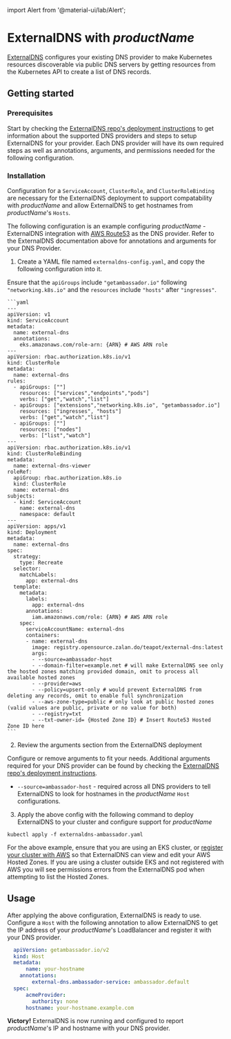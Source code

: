 import Alert from '@material-ui/lab/Alert';

# ExternalDNS with $productName$

[ExternalDNS](https://github.com/kubernetes-sigs/external-dns) configures your existing DNS provider to make Kubernetes resources discoverable via public DNS servers by getting resources from the Kubernetes API to create a list of DNS records.


## Getting started

### Prerequisites

Start by checking the [ExternalDNS repo's deployment instructions](https://github.com/kubernetes-sigs/external-dns#deploying-to-a-cluster) to get information about the supported DNS providers and steps to setup ExternalDNS for your provider. Each DNS provider will have its own required steps as well as annotations, arguments, and permissions needed for the following configuration.


### Installation

Configuration for a `ServiceAccount`, `ClusterRole`, and `ClusterRoleBinding` are necessary for the ExternalDNS deployment to support compatability with $productName$ and allow ExternalDNS to get hostnames from $productName$'s `Hosts`.

The following configuration is an example configuring $productName$ - ExternalDNS integration with [AWS Route53](https://aws.amazon.com/route53/) as the DNS provider. Refer to the ExternalDNS documentation above for annotations and arguments for your DNS Provider.


1. Create a YAML file named `externaldns-config.yaml`, and copy the following configuration into it.

  <Alert severity="info">
    Ensure that the <code>apiGroups</code> include <code>"getambassador.io"</code> following <code>"networking.k8s.io"</code> and the <code>resources</code> include <code>"hosts"</code> after <code>"ingresses"</code>.
  </Alert>

    ```yaml
    ---
    apiVersion: v1
    kind: ServiceAccount
    metadata:
      name: external-dns
      annotations: 
        eks.amazonaws.com/role-arn: {ARN} # AWS ARN role
    ---
    apiVersion: rbac.authorization.k8s.io/v1
    kind: ClusterRole
    metadata:
      name: external-dns
    rules:
      - apiGroups: [""]
        resources: ["services","endpoints","pods"]
        verbs: ["get","watch","list"]
      - apiGroups: ["extensions","networking.k8s.io", "getambassador.io"]
        resources: ["ingresses", "hosts"]
        verbs: ["get","watch","list"]
      - apiGroups: [""]
        resources: ["nodes"]
        verbs: ["list","watch"]
    ---
    apiVersion: rbac.authorization.k8s.io/v1
    kind: ClusterRoleBinding
    metadata:
      name: external-dns-viewer
    roleRef:
      apiGroup: rbac.authorization.k8s.io
      kind: ClusterRole
      name: external-dns
    subjects:
      - kind: ServiceAccount
        name: external-dns
        namespace: default
    ---
    apiVersion: apps/v1
    kind: Deployment
    metadata:
      name: external-dns
    spec:
      strategy:
        type: Recreate
      selector:
        matchLabels:
          app: external-dns
      template:
        metadata:
          labels:
            app: external-dns
          annotations:
            iam.amazonaws.com/role: {ARN} # AWS ARN role
        spec:
          serviceAccountName: external-dns
          containers:
          - name: external-dns
            image: registry.opensource.zalan.do/teapot/external-dns:latest
            args:
            - --source=ambassador-host
            - --domain-filter=example.net # will make ExternalDNS see only the hosted zones matching provided domain, omit to process all available hosted zones
            - --provider=aws
            - --policy=upsert-only # would prevent ExternalDNS from deleting any records, omit to enable full synchronization
            - --aws-zone-type=public # only look at public hosted zones (valid values are public, private or no value for both)
            - --registry=txt
            - --txt-owner-id= {Hosted Zone ID} # Insert Route53 Hosted Zone ID here
    ```

2. Review the arguments section from the ExternalDNS deployment 

  Configure or remove arguments to fit your needs. Additional arguments required for your DNS provider can be found by checking the [ExternalDNS repo's deployment instructions](https://github.com/kubernetes-sigs/external-dns#deploying-to-a-cluster).

   * `--source=ambassador-host` - required across all DNS providers to tell ExternalDNS to look for hostnames in the $productName$ `Host` configurations.

3. Apply the above config with the following command to deploy ExternalDNS to your cluster and configure support for $productName$

  ```shell
  kubectl apply -f externaldns-ambassador.yaml
  ```

  <Alert severity="info">
    For the above example, ensure that you are using an EKS cluster, or <a href="https://aws.amazon.com/blogs/containers/connect-any-kubernetes-cluster-to-amazon-eks/">register your cluster with AWS</a> so that ExternalDNS can view and edit your AWS Hosted Zones. If you are using a cluster outside EKS and not registered with AWS you will see permissions errors from the ExternalDNS pod when attempting to list the Hosted Zones.
  </Alert>
  
## Usage

After applying the above configuration, ExternalDNS is ready to use. Configure a `Host` with the following annotation to allow ExternalDNS to get the IP address of your $productName$'s LoadBalancer and register it with your DNS provider. 

  ```yaml
    apiVersion: getambassador.io/v2
    kind: Host
    metadata:
	    name: your-hostname
      annotations:
	      external-dns.ambassador-service: ambassador.default
    spec:
	    acmeProvider:
	      authority: none
	    hostname: your-hostname.example.com
  ```


<Alert severity="success"><b>Victory!</b> ExternalDNS is now running and configured to report $productName$'s IP and hostname with your DNS provider.</Alert>